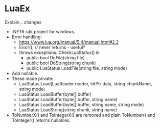 # LuaEx

Explain... changes

- .NET6 sdk project for windows.
- Error handling:
    - https://www.lua.org/manual/5.4/manual.html#2.3
    - Error(); // never returns - useful?
    - throws exceptions. CheckLuaStatus() in
        - public bool DoFile(string file)
        - public bool DoString(string chunk)
        - public LuaStatus LoadFile(string file, string mode)
- Add nullable.
- These made private:
    - LuaStatus Load(LuaReader reader, IntPtr data, string chunkName, string mode)
    - LuaStatus LoadBuffer(byte[] buffer)
    - LuaStatus LoadBuffer(byte[] buffer, string name)
    - LuaStatus LoadBuffer(byte[] buffer, string name, string mode)
    - LuaStatus LoadString(string chunk, string name)
- ToNumberX() and ToIntegerX() are removed and plain ToNumber() and ToInteger() returns nullables.

